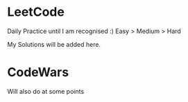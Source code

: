 # LeetCode
Daily Practice until I am recognised :)
Easy > Medium > Hard

My Solutions will be added here.

# CodeWars
Will also do at some points
